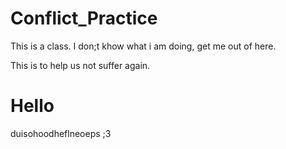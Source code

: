 # Conflict_Practice

This is a class.  I don;t khow what i am doing,
get me out of here. 

This is to help us not suffer again.

# Hello

duisohoodheflneoeps
;3

